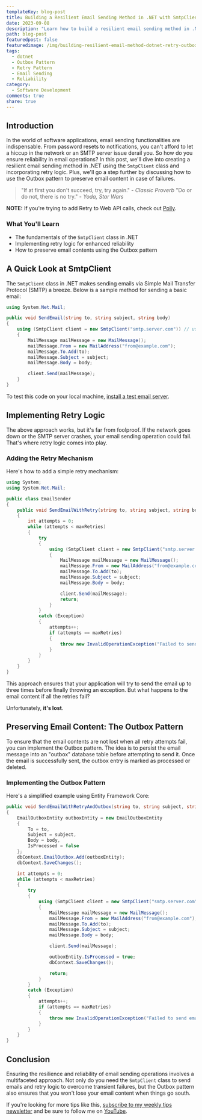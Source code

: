 ```yaml
---
templateKey: blog-post
title: Building a Resilient Email Sending Method in .NET with SmtpClient, Retry Support, and the Outbox Pattern
date: 2023-09-08
description: "Learn how to build a resilient email sending method in .NET using the SmtpClient class. Our guide covers implementing retry logic for better reliability and introduces the Outbox pattern to preserve email content in case of failure. Master these techniques to make your email operations foolproof."
path: blog-post
featuredpost: false
featuredimage: /img/building-resilient-email-method-dotnet-retry-outbox-pattern.png
tags:
  - dotnet
  - Outbox Pattern
  - Retry Pattern
  - Email Sending
  - Reliability
category:
  - Software Development
comments: true
share: true
---
```


## Introduction

In the world of software applications, email sending functionalities are indispensable. From password resets to notifications, you can't afford to let a hiccup in the network or an SMTP server issue derail you. So how do you ensure reliability in email operations? In this post, we'll dive into creating a resilient email sending method in .NET using the `SmtpClient` class and incorporating retry logic. Plus, we'll go a step further by discussing how to use the Outbox pattern to preserve email content in case of failures.

> "If at first you don't succeed, try, try again." - *Classic Proverb*
> "Do or do not, there is no try." - *Yoda, Star Wars*

**NOTE:** If you're trying to add Retry to Web API calls, check out [Polly](https://www.thepollyproject.org/).

### What You'll Learn

- The fundamentals of the `SmtpClient` class in .NET
- Implementing retry logic for enhanced reliability
- How to preserve email contents using the Outbox pattern

## A Quick Look at SmtpClient

The `SmtpClient` class in .NET makes sending emails via Simple Mail Transfer Protocol (SMTP) a breeze. Below is a sample method for sending a basic email:

```csharp
using System.Net.Mail;

public void SendEmail(string to, string subject, string body)
{
    using (SmtpClient client = new SmtpClient("smtp.server.com")) // use localhost and a test server
    {
        MailMessage mailMessage = new MailMessage();
        mailMessage.From = new MailAddress("from@example.com");
        mailMessage.To.Add(to);
        mailMessage.Subject = subject;
        mailMessage.Body = body;

        client.Send(mailMessage);
    }
}
```

To test this code on your local machine, [install a test email server](https://ardalis.com/configuring-a-local-test-email-server/).

## Implementing Retry Logic

The above approach works, but it's far from foolproof. If the network goes down or the SMTP server crashes, your email sending operation could fail. That's where retry logic comes into play.

### Adding the Retry Mechanism

Here's how to add a simple retry mechanism:

```csharp
using System;
using System.Net.Mail;

public class EmailSender
{
    public void SendEmailWithRetry(string to, string subject, string body, int maxRetries = 3)
    {
        int attempts = 0;
        while (attempts < maxRetries)
        {
            try
            {
                using (SmtpClient client = new SmtpClient("smtp.server.com"))
                {
                    MailMessage mailMessage = new MailMessage();
                    mailMessage.From = new MailAddress("from@example.com");
                    mailMessage.To.Add(to);
                    mailMessage.Subject = subject;
                    mailMessage.Body = body;

                    client.Send(mailMessage);
                    return;
                }
            }
            catch (Exception)
            {
                attempts++;
                if (attempts == maxRetries)
                {
                    throw new InvalidOperationException("Failed to send email after multiple attempts.");
                }
            }
        }
    }
}
```

This approach ensures that your application will try to send the email up to three times before finally throwing an exception. But what happens to the email content if all the retries fail?

Unfortunately, **it's lost**.

## Preserving Email Content: The Outbox Pattern

To ensure that the email contents are not lost when all retry attempts fail, you can implement the Outbox pattern. The idea is to persist the email message into an "outbox" database table before attempting to send it. Once the email is successfully sent, the outbox entry is marked as processed or deleted.

### Implementing the Outbox Pattern

Here's a simplified example using Entity Framework Core:

```csharp
public void SendEmailWithRetryAndOutbox(string to, string subject, string body, int maxRetries = 3)
{
    EmailOutboxEntity outboxEntity = new EmailOutboxEntity
    {
        To = to,
        Subject = subject,
        Body = body,
        IsProcessed = false
    };
    dbContext.EmailOutbox.Add(outboxEntity);
    dbContext.SaveChanges();

    int attempts = 0;
    while (attempts < maxRetries)
    {
        try
        {
            using (SmtpClient client = new SmtpClient("smtp.server.com"))
            {
                MailMessage mailMessage = new MailMessage();
                mailMessage.From = new MailAddress("from@example.com");
                mailMessage.To.Add(to);
                mailMessage.Subject = subject;
                mailMessage.Body = body;

                client.Send(mailMessage);

                outboxEntity.IsProcessed = true;
                dbContext.SaveChanges();

                return;
            }
        }
        catch (Exception)
        {
            attempts++;
            if (attempts == maxRetries)
            {
                throw new InvalidOperationException("Failed to send email after multiple attempts. Check the outbox for unprocessed messages.");
            }
        }
    }
}
```

## Conclusion

Ensuring the resilience and reliability of email sending operations involves a multifaceted approach. Not only do you need the `SmtpClient` class to send emails and retry logic to overcome transient failures, but the Outbox pattern also ensures that you won't lose your email content when things go south.

If you're looking for more tips like this, [subscribe to my weekly tips newsletter](/tips) and be sure to follow me on [YouTube](https://www.youtube.com/ardalis?sub_confirmation=1).
